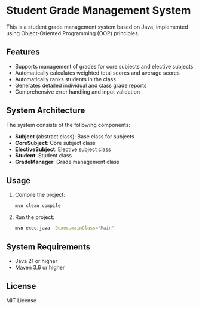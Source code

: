 # Student Grade Management System

This is a student grade management system based on Java, implemented using Object-Oriented Programming (OOP) principles.

## Features

- Supports management of grades for core subjects and elective subjects
- Automatically calculates weighted total scores and average scores
- Automatically ranks students in the class
- Generates detailed individual and class grade reports
- Comprehensive error handling and input validation

## System Architecture

The system consists of the following components:

- **Subject** (abstract class): Base class for subjects
- **CoreSubject**: Core subject class
- **ElectiveSubject**: Elective subject class
- **Student**: Student class
- **GradeManager**: Grade management class

## Usage

1. Compile the project:
   ```bash
   mvn clean compile
   ```

2. Run the project:
   ```bash
   mvn exec:java -Dexec.mainClass="Main"
   ```

## System Requirements
- Java 21 or higher
- Maven 3.6 or higher

## License

MIT License